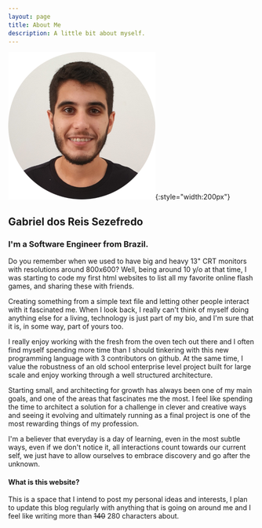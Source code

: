 ```yaml
---
layout: page
title: About Me
description: A little bit about myself.
---
```


![Gabriel dos Reis Sezefredo](img/me.png?classes=float-left "Gabriel dos Reis Sezefredo"){:style="width:200px"}
## Gabriel dos Reis Sezefredo

### I'm a Software Engineer from Brazil.

Do you remember when we used to have big and heavy 13" CRT monitors with resolutions around 800x600? Well, being around 10 y/o at that time, I was starting to code my first html websites to list all my favorite online flash games, and sharing these with friends.

Creating something from a simple text file and letting other people interact with it fascinated me. When I look back, I really can't think of myself doing anything else for a living, technology is just part of my bio, and I'm sure that it is, in some way, part of yours too.


[//]: # (Progresssing throughout my career in a different set of environments, I have always been excited to work with people for a variety of goals, and today I feel that all of them taught me a lot, allowing me to expand my horizons further in areas that I would have never imagined before.)

I really enjoy working with the fresh from the oven tech out there and I often find myself spending more time than I should tinkering with this new programming language with 3 contributors on github. At the same time, I value the robustness of an old school enterprise level project built for large scale and enjoy working through a well structured architecture.

Starting small, and architecting for growth has always been one of my main goals, and one of the areas that fascinates me the most. I feel like spending the time to architect a solution for a challenge in clever and creative ways and seeing it evolving and ultimately running as a final project is one of the most rewarding things of my profession.

I'm a believer that everyday is a day of learning, even in the most subtle ways, even if we don't notice it, all interactions count towards our current self, we just have to allow ourselves to embrace discovery and go after the unknown.

#### What is this website?

This is a space that I intend to post my personal ideas and interests, I plan to update this blog regularly with anything that is going on around me and I feel like writing more than ~~140~~ 280 characters about.
